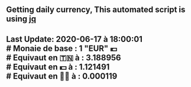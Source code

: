 ## Getting daily currency, This automated script is using [jq](https://stedolan.github.io/jq/)
## Last Update:  2020-06-17 à 18:00:01 </br># Monaie de base : 1 "EUR" 💶 </br> # Equivaut en 🇹🇳 à :  3.188956 </br> # Equivaut en 💵 à : 1.121491</br> # Equivaut en 🐱‍💻 à :  0.000119
